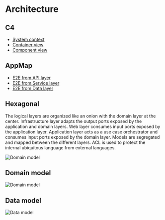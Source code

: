 # Architecture

## C4
- [System context](https://structurizr.obya.ch/share/1/diagrams#blueprint-context)
- [Container view](https://structurizr.obya.ch/share/1diagrams#blueprint-containers)
- [Component view](https://structurizr.obya.ch/share/1/diagrams#blueprint-api-components)

## AppMap
- [E2E from API layer](https://labor.obya.ch/appmap/appmap.html?appmap=https://vondacho.github.io/arch-blueprint-java/appmap/edu_obya_blueprint_customer_adapter_rest_CustomerControllerIT_shouldCreateAndModifyAndDeleteCustomer.appmap.json)
- [E2E from Service layer](https://labor.obya.ch/appmap/appmap.html?appmap=https://vondacho.github.io/arch-blueprint-java/appmap/edu_obya_blueprint_customer_application_CustomerServiceIT_shouldCreateAndFindAndModifyAndRemoveACustomer.appmap.json)
- [E2E from Data layer](https://labor.obya.ch/appmap/appmap.html?appmap=https://vondacho.github.io/arch-blueprint-java/appmap/edu_obya_blueprint_customer_adapter_jpa_CustomerRepositoryIT_shouldCreateAndFindAndModifyAndRemoveACustomer.appmap.json)

## Hexagonal
The logical layers are organized like an onion with the domain layer at the center.
Infrastructure layer adapts the output ports exposed by the application and domain layers.
Web layer consumes input ports exposed by the application layer.
Application layer acts as a use case orchestrator and consumes input ports exposed by the domain layer.
Models are segregated and mapped between the different layers.
ACL is used to protect the internal ubiquitous language from external languages.

![Domain model](../uml/hexagonal.svg)

## Domain model
![Domain model](../uml/domain-model.svg)

## Data model
![Data model](../uml/data-model.svg)
